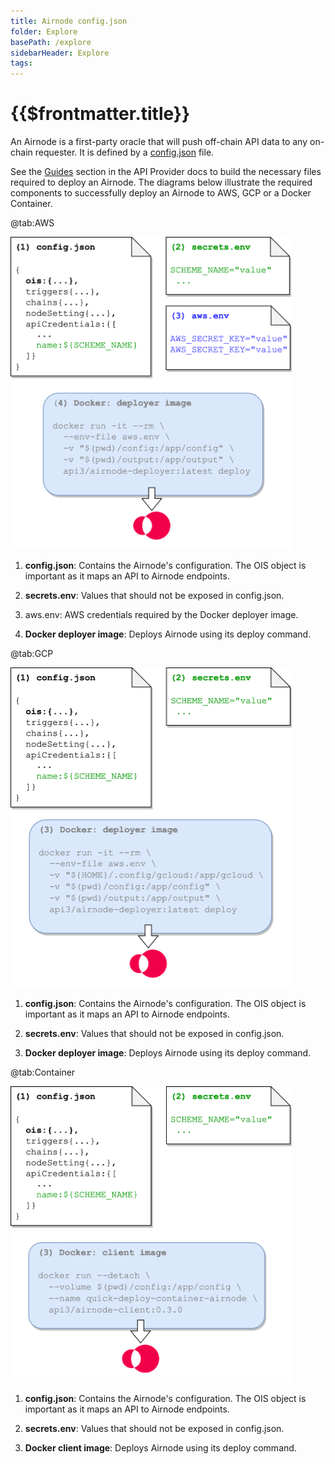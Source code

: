```yaml
---
title: Airnode config.json
folder: Explore
basePath: /explore
sidebarHeader: Explore
tags:
---
```


# {{$frontmatter.title}}

An Airnode is a first-party oracle that will push off-chain API data to any
on-chain requester. It is defined by a [config.json](/reference/airnode/latest/)
file.

See the [Guides](/guides/providers/) section in the API Provider docs to build
the necessary files required to deploy an Airnode. The diagrams below illustrate
the required components to successfully deploy an Airnode to AWS, GCP or a
Docker Container.

<!-- https://github.com/Jacobs63/vue3-tabs-component -->

<tabs>

@tab:AWS

<img src="/api-provider-overview-aws.png" style="width:450px;">

1. <p class="diagram-line"><b>config.json</b>: Contains the Airnode's configuration. The OIS object is important as it maps an API to Airnode endpoints.</p>
2. <p class="diagram-line" style="margin-top:10px;"><b>secrets.env</b>: Values that should not be exposed in config.json.</p>
3. <p class="diagram-line" style="margin-top:10px;">aws.env: AWS credentials required by the Docker deployer image.</p>
4. <p class="diagram-line" style="margin-top:10px;"><b>Docker deployer image</b>: Deploys Airnode using its deploy command.</p>

@tab:GCP

<img src="/api-provider-overview-gcp.png" style="width:450px;">

1. <p class="diagram-line"><b>config.json</b>: Contains the Airnode's configuration. The OIS object is important as it maps an API to Airnode endpoints.</p>
2. <p class="diagram-line" style="margin-top:10px;"><b>secrets.env</b>: Values that should not be exposed in config.json.</p>
3. <p class="diagram-line" style="margin-top:10px;"><b>Docker deployer image</b>: Deploys Airnode using its deploy command.</p>

@tab:Container

<img src="/api-provider-overview-container.png" style="width:450px;">

1. <p class="diagram-line"><b>config.json</b>: Contains the Airnode's configuration. The OIS object is important as it maps an API to Airnode endpoints.</p>
2. <p class="diagram-line" style="margin-top:10px;"><b>secrets.env</b>: Values that should not be exposed in config.json.</p>
3. <p class="diagram-line" style="margin-top:10px;"><b>Docker client image</b>: Deploys Airnode using its deploy command.</p>

</Tabs>
